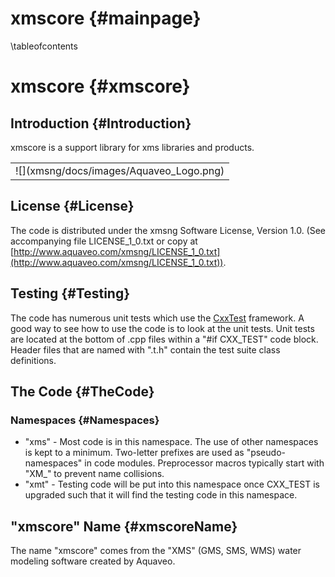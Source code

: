 xmscore {#mainpage}
============
\tableofcontents

xmscore {#xmscore}
============

Introduction {#Introduction}
------------

xmscore is a support library for xms libraries and products.

<table align="center" border="0">
  <tr>
    <td>![](xmsng/docs/images/Aquaveo_Logo.png)</td>
  </tr>
</table>

License {#License}
-------

The code is distributed under the xmsng Software License, Version 1.0. (See accompanying file LICENSE_1_0.txt or copy at [http://www.aquaveo.com/xmsng/LICENSE_1_0.txt](http://www.aquaveo.com/xmsng/LICENSE_1_0.txt)). 

Testing {#Testing}
-------

The code has numerous unit tests which use the [CxxTest](http://cxxtest.com/) framework. A good way to see how to use the code is to look at the unit tests. Unit tests are located at the bottom of .cpp files within a "#if CXX_TEST" code block. Header files that are named with ".t.h" contain the test suite class definitions.

The Code {#TheCode}
--------
### Namespaces {#Namespaces}
* "xms" - Most code is in this namespace. The use of other namespaces is kept to a minimum. Two-letter prefixes are used as "pseudo-namespaces" in code modules. Preprocessor macros typically start with "XM_" to prevent name collisions.
* "xmt" - Testing code will be put into this namespace once CXX_TEST is upgraded such that it will find the testing code in this namespace.

"xmscore" Name {#xmscoreName}
------------
The name "xmscore" comes from the "XMS" (GMS, SMS, WMS) water modeling software created by Aquaveo.
